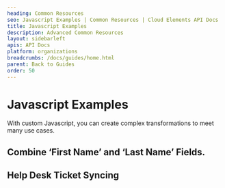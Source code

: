 ```yaml
---
heading: Common Resources
seo: Javascript Examples | Common Resources | Cloud Elements API Docs
title: Javascript Examples
description: Advanced Common Resources
layout: sidebarleft
apis: API Docs
platform: organizations
breadcrumbs: /docs/guides/home.html
parent: Back to Guides
order: 50
---
```


# Javascript Examples

With custom Javascript, you can create complex transformations to meet many use cases.

## Combine ‘First Name’ and ‘Last Name’ Fields.

## Help Desk Ticket Syncing
